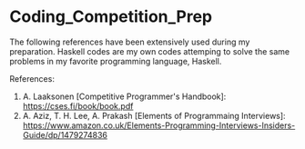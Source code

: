 # Coding_Competition_Prep

The following references have been extensively used during my preparation. Haskell codes are my own codes attemping to solve the same problems in my favorite programming language, Haskell. 

References:

1. A. Laaksonen [Competitive Programmer's Handbook]: https://cses.fi/book/book.pdf
2. A. Aziz, T. H. Lee, A. Prakash [Elements of Programmaing Interviews]: https://www.amazon.co.uk/Elements-Programming-Interviews-Insiders-Guide/dp/1479274836

